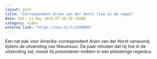 ```yaml
---
layout: post
title: "Correspondent Arjen van der Horst live in de regen"
date: Sat, 11 May 2019 07:26:38 +0200
category: video
externe_link: "https://nos.nl/l/2284065"
---
```


Een nat pak voor Amerika-correspondent Arjen van der Horst vanavond, tijdens de uitzending van Nieuwsuur. De paar minuten dat hij live in de uitzending zat, moest hij presenteren midden in een plotselinge regenbui.
